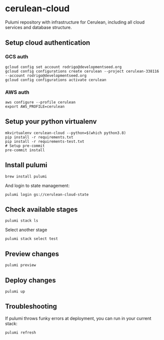 # cerulean-cloud
Pulumi repository with infrastructure for Cerulean, including all cloud services and database structure.

## Setup cloud authentication
### GCS auth
```
gcloud config set account rodrigo@developmentseed.org
gcloud config configurations create cerulean --project cerulean-338116 --account rodrigo@developmentseed.org
gcloud config configurations activate cerulean
```
### AWS auth
```
aws configure --profile cerulean
export AWS_PROFILE=cerulean
```

## Setup your python virtualenv
```
mkvirtualenv cerulean-cloud --python=$(which python3.8)
pip install -r requirements.txt
pip install -r requirements-test.txt
# Setup pre-commit
pre-commit install
```
## Install pulumi
```
brew install pulumi
```

And login to state management:
```
pulumi login gs://cerulean-cloud-state
```

## Check available stages
```
pulumi stack ls
```
Select another stage
```
pulumi stack select test
```

## Preview changes
```
pulumi preview
```

## Deploy changes
```
pulumi up
```

## Troubleshooting

If pulumi throws funky errors at deployment, you can run in your current stack:
```
pulumi refresh
```